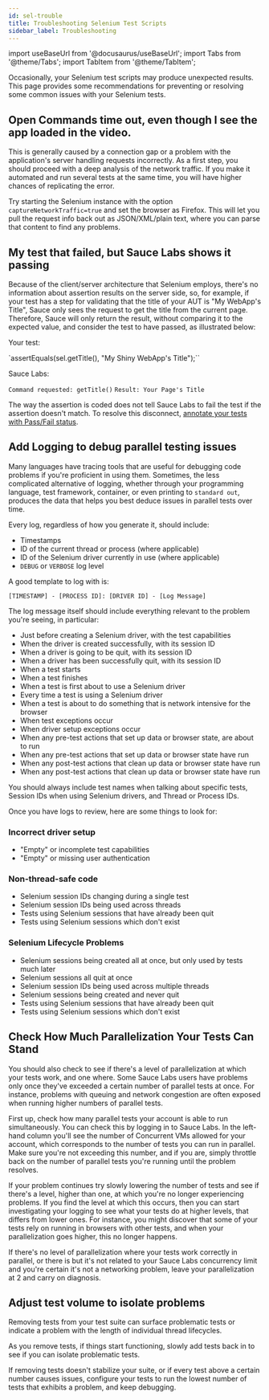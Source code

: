 ```yaml
---
id: sel-trouble
title: Troubleshooting Selenium Test Scripts
sidebar_label: Troubleshooting
---
```


import useBaseUrl from '@docusaurus/useBaseUrl';
import Tabs from '@theme/Tabs';
import TabItem from '@theme/TabItem';

Occasionally, your Selenium test scripts may produce unexpected results. This page provides some recommendations for preventing or resolving some common issues with your Selenium tests.

## Open Commands time out, even though I see the app loaded in the video.

This is generally caused by a connection gap or a problem with the application's server handling requests incorrectly. As a first step, you should proceed with a deep analysis of the network traffic. If you make it automated and run several tests at the same time, you will have higher chances of replicating the error.

Try starting the Selenium instance with the option `captureNetworkTraffic=true` and set the browser as Firefox. This will let you pull the request info back out as JSON/XML/plain text, where you can parse that content to find any problems.

## My test that failed, but Sauce Labs shows it passing

Because of the client/server architecture that Selenium employs, there's no information about assertion results on the server side, so, for example, if your test has a step for validating that the title of your AUT is "My WebApp's Title", Sauce only sees the request to get the title from the current page. Therefore, Sauce will only return the result, without comparing it to the expected value, and consider the test to have passed, as illustrated below:

Your test:

`assertEquals(sel.getTitle(), "My Shiny WebApp's Title");``

Sauce Labs:

  `Command requested: getTitle()`
  `Result: Your Page's Title`

The way the assertion is coded does not tell Sauce Labs to fail the test if the assertion doesn't match. To resolve this disconnect, [annotate your tests with Pass/Fail status](/basics/test-config-annotation/test-annotation#setting-passfail).

## Add Logging to debug parallel testing issues

Many languages have tracing tools that are useful for debugging code problems if you're proficient in using them. Sometimes, the less complicated alternative of logging, whether through your programming language, test framework, container, or even printing to `standard out`, produces the data that helps you best deduce issues in parallel tests over time.  

Every log, regardless of how you generate it, should include:

* Timestamps
* ID of the current thread or process (where applicable)
* ID of the Selenium driver currently in use (where applicable)
* `DEBUG` or `VERBOSE` log level

A good template to log with is:

```
[TIMESTAMP] - [PROCESS ID]: [DRIVER ID] - [Log Message]
```

The log message itself should include everything relevant to the problem you're seeing, in particular:

* Just before creating a Selenium driver, with the test capabilities
* When the driver is created successfully, with its session ID
* When a driver is going to be quit, with its session ID
* When a driver has been successfully quit, with its session ID
* When a test starts
* When a test finishes
* When a test is first about to use a Selenium driver
* Every time a test is using a Selenium driver
* When a test is about to do something that is network intensive for the browser
* When test exceptions occur
* When driver setup exceptions occur
* When any pre-test actions that set up data or browser state, are about to run
* When any pre-test actions that set up data or browser state have run
* When any post-test actions that clean up data or browser state have run
* When any post-test actions that clean up data or browser state have run

You should always include test names when talking about specific tests, Session IDs when using Selenium drivers, and Thread or Process IDs.

Once you have logs to review, here are some things to look for:

### Incorrect driver setup

* "Empty" or incomplete test capabilities
* "Empty" or missing user authentication

### Non-thread-safe code

* Selenium session IDs changing during a single test
* Selenium session IDs being used across threads
* Tests using Selenium sessions that have already been quit
* Tests using Selenium sessions which don't exist

### Selenium Lifecycle Problems

* Selenium sessions being created all at once, but only used by tests much later
* Selenium sessions all quit at once
* Selenium session IDs being used across multiple threads
* Selenium sessions being created and never quit
* Tests using Selenium sessions that have already been quit
* Tests using Selenium sessions which don't exist

## Check How Much Parallelization Your Tests Can Stand

You should also check to see if there's a level of parallelization at which your tests work, and one where. Some Sauce Labs users have problems only once they've exceeded a certain number of parallel tests at once. For instance, problems with queuing and network congestion are often exposed when running higher numbers of parallel tests.

First up, check how many parallel tests your account is able to run simultaneously. You can check this by logging in to Sauce Labs. In the left-hand column you'll see the number of Concurrent VMs allowed for your account, which corresponds to the number of tests you can run in parallel. Make sure you're not exceeding this number, and if you are, simply throttle back on the number of parallel tests you're running until the problem resolves.

If your problem continues try slowly lowering the number of tests and see if there's a level, higher than one, at which you're no longer experiencing problems. If you find the level at which this occurs, then you can start investigating your logging to see what your tests do at higher levels, that differs from lower ones. For instance, you might discover that some of your tests rely on running in browsers with other tests, and when your parallelization goes higher, this no longer happens.

If there's no level of parallelization where your tests work correctly in parallel, or there is but it's not related to your Sauce Labs concurrency limit and you're certain it's not a networking problem, leave your parallelization at 2 and carry on diagnosis.

## Adjust test volume to isolate problems

Removing tests from your test suite can surface problematic tests or indicate a problem with the length of individual thread lifecycles.

As you remove tests, if things start functioning, slowly add tests back in to see if you can isolate problematic tests.

If removing tests doesn't stabilize your suite, or if every test above a certain number causes issues, configure your tests to run the lowest number of tests that exhibits a problem, and keep debugging.
